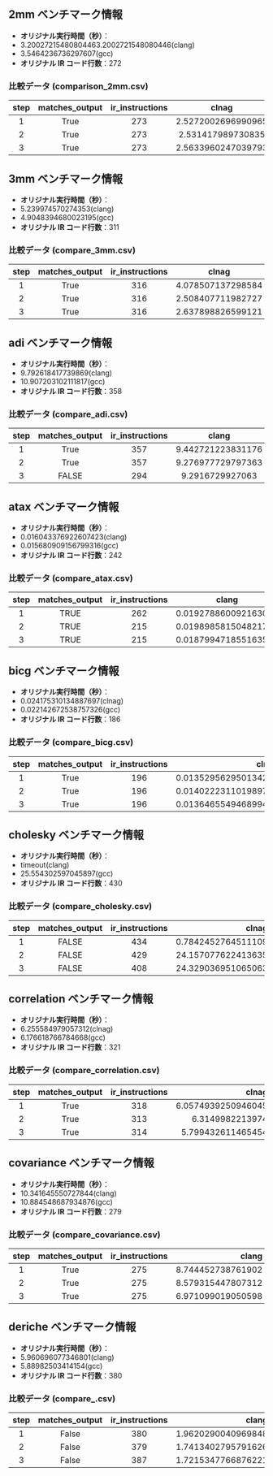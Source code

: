 ## 2mm ベンチマーク情報

- **オリジナル実行時間（秒）**：
- 3.20027215480804463.2002721548080446(clang)
-   3.5464236736297607(gcc)
- **オリジナル IR コード行数**：272

### 比較データ (comparison_2mm.csv)

| step | matches_output | ir_instructions | clnag | gcc |
|:----:|:--------------:|:---------------:|:--------------:|:----------:|
| 1    | True           | 273             |    2.5272002696990965    | 2.96355664730072|
| 2    | True           | 273             |     2.531417989730835   |2.792021632194519 |
| 3    | True           | 273             |     2.5633960247039793   |2.8397279262542723 |

## 3mm ベンチマーク情報

- **オリジナル実行時間（秒）**：
-  5.239974570274353(clang)
-  4.9048394680023195(gcc) 
- **オリジナル IR コード行数**：311

### 比較データ (compare_3mm.csv)

| step | matches_output | ir_instructions | clnag | gcc |
|:----:|:--------------:|:---------------:|:--------------:|:----:|
| 1    | True           | 316             | 4.078507137298584 |4.244194054603577 |
| 2    | True           | 316             |2.508407711982727 |3.0814573526382447 |
| 3    | True           | 316             | 2.637898826599121 |3.0644163846969605 |

## adi ベンチマーク情報

- **オリジナル実行時間（秒）**：
-  9.792618417739869(clang)
-  10.907203102111817(gcc) 
- **オリジナル IR コード行数**：358

### 比較データ (compare_adi.csv)

| step | matches_output | ir_instructions | clang |gcc |
|:----:|:--------------:|:---------------:|:--------------:|:----:|
| 1    | True           | 357             | 9.442721223831176 |10.929540944099426|
| 2    | True           | 357             |9.276977729797363|10.424527406692505|
| 3    | FALSE           | 294             |9.2916729927063|10.725329899787903|

## atax ベンチマーク情報

- **オリジナル実行時間（秒）**：
-  0.016043376922607423(clang)
-  0.015680909156799316(gcc) 
- **オリジナル IR コード行数**：242

### 比較データ (compare_atax.csv)

| step | matches_output | ir_instructions | clang |gcc|
|:----:|:--------------:|:---------------:|:--------------:|:----:|
| 1    | TRUE           | 262             | 0.019278860092163085 |0.01971287727355957|
| 2    | TRUE           | 215             | 0.019898581504821777 |0.02036120891571045|
| 3    | TRUE           | 215             |0.018799471855163574  |0.01946547031402588|

## bicg ベンチマーク情報

- **オリジナル実行時間（秒）**：
-  0.024175310134887697(clnag)
-  0.022142672538757326(gcc)
- **オリジナル IR コード行数**：186

### 比較データ (compare_bicg.csv)

| step | matches_output | ir_instructions | clnag |gcc|
|:----:|:--------------:|:---------------:|--------------:|:----|
| 1    | True           | 196             |0.013529562950134277 |0.013063168525695801|
| 2    | True           | 196             |0.014022231101989746 |0.013108491897583008|
| 3    | True           | 196             |0.013646554946899415 |0.012856554985046387 |

## cholesky ベンチマーク情報

- **オリジナル実行時間（秒）**：
- timeout(clang)
-  25.554302597045897(gcc) 
- **オリジナル IR コード行数**：430

### 比較データ (compare_cholesky.csv)

| step | matches_output | ir_instructions | clnag |gcc|
|:----:|:--------------:|:---------------:|--------------:|:---|
| 1    | FALSE           | 434             |0.7842452764511109  |0.6628717184066772|
| 2    | FALSE           | 429             | 24.157077622413635 |timeout|
| 3    | FALSE           | 408             | 24.329036951065063 |timeout |

## correlation ベンチマーク情報

- **オリジナル実行時間（秒）**：
-  6.255584979057312(clnag)
-  6.176618766784668(gcc) 
- **オリジナル IR コード行数**：321

### 比較データ (compare_correlation.csv)

| step | matches_output | ir_instructions | clnag |gcc|
|:----:|:--------------:|:---------------:|--------------:|:---|
| 1    | True           | 318             |6.0574939250946045 |5.467083191871643|
| 2    | True           | 313             |6.3149982213974 |5.630900549888611|
| 3    | True           | 314             |5.799432611465454 |5.465215873718262 |

## covariance ベンチマーク情報

- **オリジナル実行時間（秒）**：
- 10.341645550727844(clang)
- 10.884548687934876(gcc)
- **オリジナル IR コード行数**：279

### 比較データ (compare_covariance.csv)

| step | matches_output | ir_instructions | clang |gcc|
|:----:|:--------------:|:---------------:|--------------:|:---:|
| 1    | True           | 275             | 8.744452738761902 |8.442980074882508|
| 2    | True           | 275             | 8.579315447807312 |8.172672772407532|
| 3    | True           | 275             | 6.971099019050598 |6.172959876060486 |

## deriche ベンチマーク情報

- **オリジナル実行時間（秒）**：
- 5.960696077346801(clang)
- 5.88982503414154(gcc)
- **オリジナル IR コード行数**：380

### 比較データ (compare_.csv)

| step | matches_output | ir_instructions | clang |gcc|
|:----:|:--------------:|:---------------:|--------------:|:---:|
| 1    | False           | 380             | 1.9620290040969848 |2.090492343902588|
| 2    | False           | 379             |1.7413402795791626 |1.9350057125091553|
| 3    | False           | 387             |1.7215347766876221 |1.6566899061203002 |

